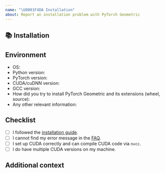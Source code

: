 ```yaml
---
name: "\U0001F4DA Installation"
about: Report an installation problem with PyTorch Geometric
---
```


## 📚 Installation

<!-- A clear and concise description of the installation error. If you have installation log file, please provide it here as well. -->

## Environment

* OS:
* Python version:
* PyTorch version:
* CUDA/cuDNN version:
* GCC version:
* How did you try to install PyTorch Geometric and its extensions (wheel, source):
* Any other relevant information:

## Checklist

- [ ] I followed the [installation guide](https://pytorch-geometric.readthedocs.io/en/latest/notes/installation.html).
- [ ] I cannot find my error message in the [FAQ](https://pytorch-geometric.readthedocs.io/en/latest/notes/installation.html#id1).
- [ ] I set up CUDA correctly and can compile CUDA code via `nvcc`.
- [ ] I do have multiple CUDA versions on my machine.

## Additional context

<!-- Add any other context about the problem here. -->

